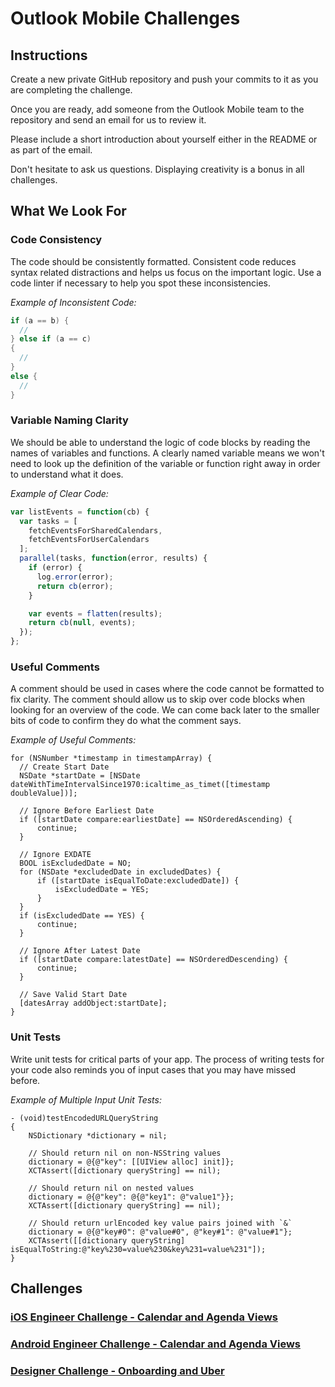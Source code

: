 # Outlook Mobile Challenges

## Instructions

Create a new private GitHub repository and push your commits to it as you are completing the challenge.

Once you are ready, add someone from the Outlook Mobile team to the repository and send an email for us to review it.

Please include a short introduction about yourself either in the README or as part of the email.

Don't hesitate to ask us questions. Displaying creativity is a bonus in all challenges.

## What We Look For

### Code Consistency

The code should be consistently formatted. Consistent code reduces syntax related distractions and helps us focus on the important logic. Use a code linter if necessary to help you spot these inconsistencies.

*Example of Inconsistent Code:*

```java
if (a == b) {
  //
} else if (a == c)
{
  //
}
else {
  //
}
```

### Variable Naming Clarity

We should be able to understand the logic of code blocks by reading the names of variables and functions. A clearly named variable means we won't need to look up the definition of the variable or function right away in order to understand what it does.

*Example of Clear Code:*

```js
var listEvents = function(cb) {
  var tasks = [
    fetchEventsForSharedCalendars,
    fetchEventsForUserCalendars
  ];
  parallel(tasks, function(error, results) {
    if (error) {
      log.error(error);
      return cb(error);
    }

    var events = flatten(results);
    return cb(null, events);
  });
};
```

### Useful Comments

A comment should be used in cases where the code cannot be formatted to fix clarity. The comment should allow us to skip over code blocks when looking for an overview of the code. We can come back later to the smaller bits of code to confirm they do what the comment says.

*Example of Useful Comments:*

```objc
for (NSNumber *timestamp in timestampArray) {
  // Create Start Date
  NSDate *startDate = [NSDate dateWithTimeIntervalSince1970:icaltime_as_timet([timestamp doubleValue])];

  // Ignore Before Earliest Date
  if ([startDate compare:earliestDate] == NSOrderedAscending) {
      continue;
  }

  // Ignore EXDATE
  BOOL isExcludedDate = NO;
  for (NSDate *excludedDate in excludedDates) {
      if ([startDate isEqualToDate:excludedDate]) {
          isExcludedDate = YES;
      }
  }
  if (isExcludedDate == YES) {
      continue;
  }

  // Ignore After Latest Date
  if ([startDate compare:latestDate] == NSOrderedDescending) {
      continue;
  }

  // Save Valid Start Date
  [datesArray addObject:startDate];
}
```

### Unit Tests

Write unit tests for critical parts of your app. The process of writing tests for your code also reminds you of input cases that you may have missed before.

*Example of Multiple Input Unit Tests:*

```objc
- (void)testEncodedURLQueryString
{
    NSDictionary *dictionary = nil;

    // Should return nil on non-NSString values
    dictionary = @{@"key": [[UIView alloc] init]};
    XCTAssert([dictionary queryString] == nil);

    // Should return nil on nested values
    dictionary = @{@"key": @{@"key1": @"value1"}};
    XCTAssert([dictionary queryString] == nil);

    // Should return urlEncoded key value pairs joined with `&`
    dictionary = @{@"key#0": @"value#0", @"key#1": @"value#1"};
    XCTAssert([[dictionary queryString] isEqualToString:@"key%230=value%230&key%231=value%231"]);
}
```

## Challenges

### [iOS Engineer Challenge - Calendar and Agenda Views](instructions/ios-engineer.md)

### [Android Engineer Challenge - Calendar and Agenda Views](instructions/android-engineer.md)

### [Designer Challenge - Onboarding and Uber](instructions/designer.md)
